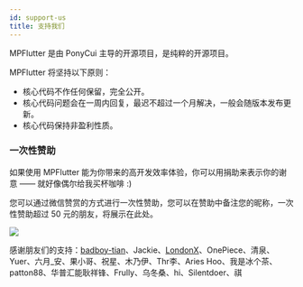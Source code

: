 ```yaml
---
id: support-us
title: 支持我们
---
```


MPFlutter 是由 PonyCui 主导的开源项目，是纯粹的开源项目。

MPFlutter 将坚持以下原则：

- 核心代码不作任何保留，完全公开。
- 核心代码问题会在一周内回复，最迟不超过一个月解决，一般会随版本发布更新。
- 核心代码保持非盈利性质。

### 一次性赞助

如果使用 MPFlutter 能为你带来的高开发效率体验，你可以用捐助来表示你的谢意 —— 就好像偶尔给我买杯咖啡 :)

您可以通过微信赞赏的方式进行一次性赞助，您可以在赞助中备注您的昵称，一次性赞助超过 50 元的朋友，将展示在此处。

![](assets/zan-shang.png)

感谢朋友们的支持：[badboy-tian](https://github.com/badboy-tian)、Jackie、[LondonX](https://github.com/LondonX)、OnePiece、清泉、Yuer、六月_安、果小哥、祝星、木乃伊、Thr李、Aries Hoo、我是冰个茶、patton88、华普汇能耿祥锋、Frully、乌冬桑、hi、Silentdoer、祺


